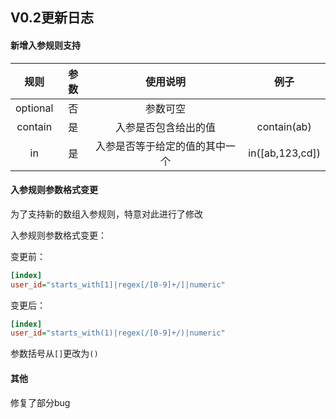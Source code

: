 ## V0.2更新日志

#### 新增入参规则支持

|规则|参数|使用说明|例子|
|:---:|:---:|:---:|:---:|
|optional|否|参数可空||
|contain|是|入参是否包含给出的值|contain(ab)|
|in|是|入参是否等于给定的值的其中一个|in([ab,123,cd])|

#### 入参规则参数格式变更
为了支持新的数组入参规则，特意对此进行了修改

入参规则参数格式变更：

变更前：
```ini
[index]
user_id="starts_with[1]|regex[/[0-9]+/]|numeric"
```

变更后：
```ini
[index]
user_id="starts_with(1)|regex(/[0-9]+/)|numeric"
```

参数括号从`[]`更改为`()`

#### 其他

修复了部分bug